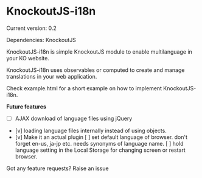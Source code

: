 KnockoutJS-i18n
===============

Current version: 0.2

Dependencies: KnockoutJS

KnockoutJS-i18n is simple KnockoutJS module to enable multilanguage in your KO website.

KnockoutJS-i18n uses observables or computed to create and manage translations in your web application.

Check example.html for a short example on how to implement KnockoutJS-i18n.

<b>Future features</b>

- [ ] AJAX download of language files using jQuery
- [v] loading language files internally instead of using objects.
- [v] Make it an actual plugin
  [ ] set default language of browser. don't forget en-us, ja-jp etc. needs synonyms of language name.
  [ ] hold language setting in the Local Storage for changing screen or restart browser.

Got any feature requests? Raise an issue
